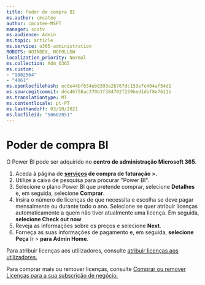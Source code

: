 ```yaml
---
title: Poder de compra BI
ms.author: cmcatee
author: cmcatee-MSFT
manager: scotv
ms.audience: Admin
ms.topic: article
ms.service: o365-administration
ROBOTS: NOINDEX, NOFOLLOW
localization_priority: Normal
ms.collection: Adm_O365
ms.custom:
- "9002564"
- "4961"
ms.openlocfilehash: ec8e44bf634eb8393e26767dc153e7e404af54d1
ms.sourcegitcommit: dde46756ac370b3f384702f259bed1dbf8e7611b
ms.translationtype: MT
ms.contentlocale: pt-PT
ms.lasthandoff: 03/10/2021
ms.locfileid: "50602051"
---
```

# <a name="purchase-power-bi"></a>Poder de compra BI

O Power BI pode ser adquirido no **centro de administração Microsoft 365**.

1. Aceda à página de **[serviços](https://go.microsoft.com/fwlink/p/?linkid=868433) de compra de faturação >.**
2. Utilize a caixa de pesquisa para procurar "Power BI".
3. Selecione o plano Power BI que pretende comprar, selecione **Detalhes** e, em seguida, selecione **Comprar**.
4. Insira o número de licenças de que necessita e escolha se deve pagar mensalmente ou durante todo o ano. Selecione se quer atribuir licenças automaticamente a quem não tiver atualmente uma licença. Em seguida, **selecione Check out now**.
5. Reveja as informações sobre os preços e selecione **Next**.
6. Forneça as suas informações de pagamento e, em seguida, **selecione Peça** Ir  >  **para Admin Home**.

Para atribuir licenças aos utilizadores, consulte [atribuir licenças aos utilizadores.](https://docs.microsoft.com/microsoft-365/admin/manage/assign-licenses-to-users)

Para comprar mais ou remover licenças, consulte [Comprar ou remover Licenças para a sua subscrição de negócio.](https://docs.microsoft.com/microsoft-365/commerce/licenses/buy-licenses)
